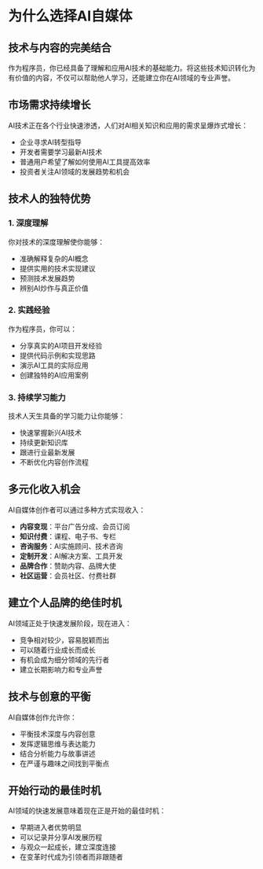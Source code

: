 # 为什么选择AI自媒体

## 技术与内容的完美结合

作为程序员，你已经具备了理解和应用AI技术的基础能力。将这些技术知识转化为有价值的内容，不仅可以帮助他人学习，还能建立你在AI领域的专业声誉。

## 市场需求持续增长

AI技术正在各个行业快速渗透，人们对AI相关知识和应用的需求呈爆炸式增长：

- 企业寻求AI转型指导
- 开发者需要学习最新AI技术
- 普通用户希望了解如何使用AI工具提高效率
- 投资者关注AI领域的发展趋势和机会

## 技术人的独特优势

### 1. 深度理解

你对技术的深度理解使你能够：
- 准确解释复杂的AI概念
- 提供实用的技术实现建议
- 预测技术发展趋势
- 辨别AI炒作与真正价值

### 2. 实践经验

作为程序员，你可以：
- 分享真实的AI项目开发经验
- 提供代码示例和实现思路
- 演示AI工具的实际应用
- 创建独特的AI应用案例

### 3. 持续学习能力

技术人天生具备的学习能力让你能够：
- 快速掌握新兴AI技术
- 持续更新知识库
- 跟进行业最新发展
- 不断优化内容创作流程

## 多元化收入机会

AI自媒体创作者可以通过多种方式实现收入：

- **内容变现**：平台广告分成、会员订阅
- **知识付费**：课程、电子书、专栏
- **咨询服务**：AI实施顾问、技术咨询
- **定制开发**：AI解决方案、工具开发
- **品牌合作**：赞助内容、品牌大使
- **社区运营**：会员社区、付费社群

## 建立个人品牌的绝佳时机

AI领域正处于快速发展阶段，现在进入：

- 竞争相对较少，容易脱颖而出
- 可以随着行业成长而成长
- 有机会成为细分领域的先行者
- 建立长期影响力和专业声誉

## 技术与创意的平衡

AI自媒体创作允许你：

- 平衡技术深度与内容创意
- 发挥逻辑思维与表达能力
- 结合分析能力与故事讲述
- 在严谨与趣味之间找到平衡点

## 开始行动的最佳时机

AI领域的快速发展意味着现在正是开始的最佳时机：

- 早期进入者优势明显
- 可以记录并分享AI发展历程
- 与观众一起成长，建立深度连接
- 在变革时代成为引领者而非跟随者